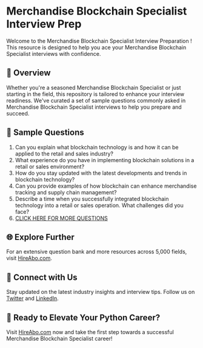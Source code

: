 # Merchandise Blockchain Specialist Interview Prep

Welcome to the Merchandise Blockchain Specialist Interview Preparation ! This resource is designed to help you ace your Merchandise Blockchain Specialist interviews with confidence.

## 🚀 Overview

Whether you're a seasoned Merchandise Blockchain Specialist or just starting in the field, this repository is tailored to enhance your interview readiness. We've curated a set of sample questions commonly asked in Merchandise Blockchain Specialist interviews to help you prepare and succeed.

## 📝 Sample Questions

1. Can you explain what blockchain technology is and how it can be applied to the retail and sales industry?
2. What experience do you have in implementing blockchain solutions in a retail or sales environment?
3. How do you stay updated with the latest developments and trends in blockchain technology?
4. Can you provide examples of how blockchain can enhance merchandise tracking and supply chain management?
5. Describe a time when you successfully integrated blockchain technology into a retail or sales operation. What challenges did you face?
6. [CLICK HERE FOR MORE QUESTIONS](https://hireabo.com/job/22_3_44/Merchandise%20Blockchain%20Specialist)

## 🌐 Explore Further

For an extensive question bank and more resources across 5,000 fields, visit [HireAbo.com](https://www.hireabo.com).

## 📱 Connect with Us

Stay updated on the latest industry insights and interview tips. Follow us on [Twitter](https://twitter.com/hireabo) and [LinkedIn](https://www.linkedin.com/in/hire-abo-3609972a8/).

## 🚀 Ready to Elevate Your Python Career?

Visit [HireAbo.com](https://www.hireabo.com) now and take the first step towards a successful Merchandise Blockchain Specialist career!